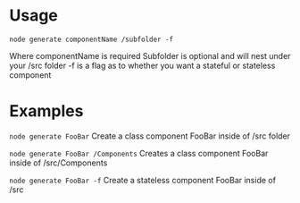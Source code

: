 # Usage
`node generate componentName /subfolder -f`

Where
componentName is required
Subfolder is optional and will nest under your /src folder
-f is a flag as to whether you want a stateful or stateless component

# Examples
`node generate FooBar` 
Create a class component FooBar inside of /src folder

`node generate FooBar /Components`
Creates a class component FooBar inside of /src/Components

`node generate FooBar -f`
Create a stateless component FooBar inside of /src
